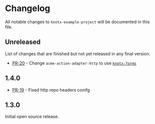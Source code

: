 # Changelog
All notable changes to `knotx-example-project` will be documented in this file.

## Unreleased
List of changes that are finished but not yet released in any final version.
- [PR-20](https://github.com/Knotx/knotx-example-project/pull/20) - Change `acme-action-adapter-http` to use [`knotx-forms`](https://github.com/Knotx/knotx-forms)

## 1.4.0
- [PR-19](https://github.com/Knotx/knotx-example-project/pull/19) - Fixed http repo headers conifg

## 1.3.0
Initial open source release.
